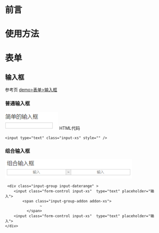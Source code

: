 
# 前言

# 使用方法



# 表单

## 输入框
参考页 [demo>表单>输入框][1]

### 普通输入框
![展示效果][2]
HTML代码

``` html?linenums
<input type="text" class="input-xs" style="" />
```
### 组合输入框
![展示效果][3]
```html?linenums
 <div class="input-group input-daterange" >
  	<input class="form-control input-xs"  type="text" placeholder="输入">
  		<span class="input-group-addon addon-xs">
                ~
          </span>
  	<input class="form-control input-xs"  type="text" placeholder="输入">
</div>
```


  [1]: http://tonyyang.cn/test/oa/main/#demo/form/input
  [2]: https://www.github.com/codertony/5i5j-document/raw/master/images/1513673749252.jpg
  [3]: https://www.github.com/codertony/5i5j-document/raw/master/images/1513673973879.jpg